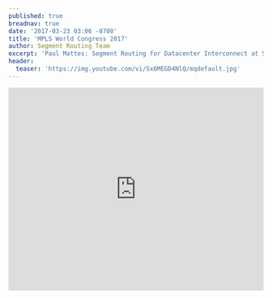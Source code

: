 ```yaml
---
published: true
breadnav: true
date: '2017-03-23 03:06 -0700'
title: 'MPLS World Congress 2017'
author: Segment Routing Team
excerpt: 'Paul Mattes: Segment Routing for Datacenter Interconnect at Scale'
header:
  teaser: 'https://img.youtube.com/vi/Sx6MEGD4NlQ/mqdefault.jpg'
---    
```

       
<iframe width="100%" height="400px" src="https://www.youtube.com/embed/Sx6MEGD4NlQ" frameborder="0" allowfullscreen></iframe>
